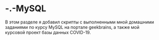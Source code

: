 # -.-MySQL
В этом разделе я добавил скрипты с выполненными мной домашними заданиями по курсу MySQL на портале geekbrains, 
а также мой курсовой проект базы данных COVID-19.
